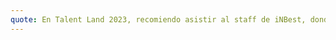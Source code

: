 ```yaml
---
quote: En Talent Land 2023, recomiendo asistir al staff de iNBest, donde estaran impartiendo conferencias y talleres por expertos de Microsoft Azure y Github. Ya de ahi se puede ir a cualquier conferencia o actividad que se imparta :)
---
```

